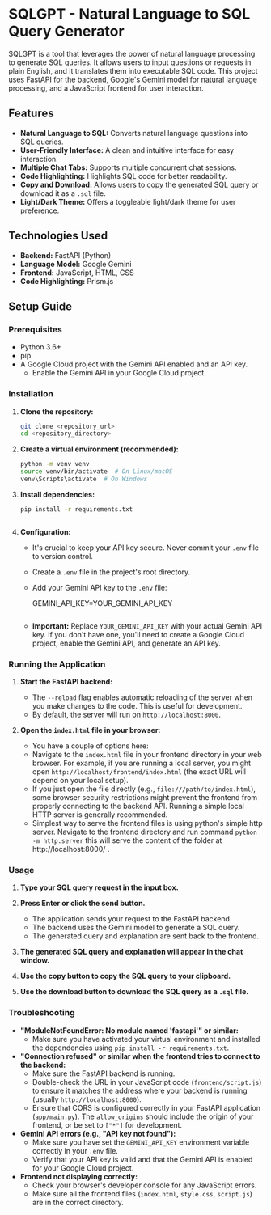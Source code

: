 # SQLGPT - Natural Language to SQL Query Generator

SQLGPT is a tool that leverages the power of natural language processing to generate SQL queries.  It allows users to input questions or requests in plain English, and it translates them into executable SQL code. This project uses FastAPI for the backend, Google's Gemini model for natural language processing, and a JavaScript frontend for user interaction.

## Features

*   **Natural Language to SQL:** Converts natural language questions into SQL queries.
*   **User-Friendly Interface:**  A clean and intuitive interface for easy interaction.
*   **Multiple Chat Tabs:** Supports multiple concurrent chat sessions.
*   **Code Highlighting:**  Highlights SQL code for better readability.
*   **Copy and Download:**  Allows users to copy the generated SQL query or download it as a `.sql` file.
*   **Light/Dark Theme:**  Offers a toggleable light/dark theme for user preference.

## Technologies Used

*   **Backend:** FastAPI (Python)
*   **Language Model:** Google Gemini
*   **Frontend:** JavaScript, HTML, CSS
*   **Code Highlighting:** Prism.js

## Setup Guide

### Prerequisites

*   Python 3.6+
*   pip
*   A Google Cloud project with the Gemini API enabled and an API key.
    *   Enable the Gemini API in your Google Cloud project.

### Installation

1.  **Clone the repository:**

    ```bash
    git clone <repository_url>
    cd <repository_directory>
    ```

2.  **Create a virtual environment (recommended):**

    ```bash
    python -m venv venv
    source venv/bin/activate  # On Linux/macOS
    venv\Scripts\activate  # On Windows
    ```

3.  **Install dependencies:**

    ```bash
    pip install -r requirements.txt
    ```
    ```

4.  **Configuration:**
    *   It's crucial to keep your API key secure.  Never commit your `.env` file to version control.
    *   Create a `.env` file in the project's root directory.
    *   Add your Gemini API key to the `.env` file:

        GEMINI_API_KEY=YOUR_GEMINI_API_KEY
        ```

    *   **Important:** Replace `YOUR_GEMINI_API_KEY` with your actual Gemini API key.  If you don't have one, you'll need to create a Google Cloud project, enable the Gemini API, and generate an API key.



### Running the Application

1.  **Start the FastAPI backend:**
    *   The `--reload` flag enables automatic reloading of the server when you make changes to the code.  This is useful for development.
    *   By default, the server will run on `http://localhost:8000`.

2.  **Open the `index.html` file in your browser:**

    *   You have a couple of options here:
    *   Navigate to the `index.html` file in your frontend directory in your web browser.  For example, if you are running a local server, you might open `http://localhost/frontend/index.html` (the exact URL will depend on your local setup).
    *   If you just open the file directly (e.g., `file:///path/to/index.html`), some browser security restrictions might prevent the frontend from properly connecting to the backend API. Running a simple local HTTP server is generally recommended.
    *   Simplest way to serve the frontend files is using python's simple http server. Navigate to the frontend directory and run command `python -m http.server` this will serve the content of the folder at http://localhost:8000/ .

### Usage

1.  **Type your SQL query request in the input box.**
2.  **Press Enter or click the send button.**


    *   The application sends your request to the FastAPI backend.
    *   The backend uses the Gemini model to generate a SQL query.
    *   The generated query and explanation are sent back to the frontend.

3.  **The generated SQL query and explanation will appear in the chat window.**
4.  **Use the copy button to copy the SQL query to your clipboard.**
5.  **Use the download button to download the SQL query as a `.sql` file.**

### Troubleshooting

*   **"ModuleNotFoundError: No module named 'fastapi'" or similar:**
    *   Make sure you have activated your virtual environment and installed the dependencies using `pip install -r requirements.txt`.
*   **"Connection refused" or similar when the frontend tries to connect to the backend:**
    *   Make sure the FastAPI backend is running.
    *   Double-check the URL in your JavaScript code (`frontend/script.js`) to ensure it matches the address where your backend is running (usually `http://localhost:8000`).
    *   Ensure that CORS is configured correctly in your FastAPI application (`app/main.py`). The `allow_origins` should include the origin of your frontend, or be set to `["*"]` for development.
*   **Gemini API errors (e.g., "API key not found"):**
    *   Make sure you have set the `GEMINI_API_KEY` environment variable correctly in your `.env` file.
    *   Verify that your API key is valid and that the Gemini API is enabled for your Google Cloud project.
*   **Frontend not displaying correctly:**
    *   Check your browser's developer console for any JavaScript errors.
    *   Make sure all the frontend files (`index.html`, `style.css`, `script.js`) are in the correct directory.
